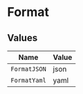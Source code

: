 # Format


## Values

| Name         | Value        |
| ------------ | ------------ |
| `FormatJSON` | json         |
| `FormatYaml` | yaml         |